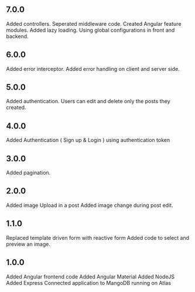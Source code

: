 ## 7.0.0
Added controllers.
Seperated middleware code.
Created Angular feature modules.
Added lazy loading.
Using global configurations in front and backend.

## 6.0.0
Added error interceptor.
Added error handling on client and server side.

## 5.0.0
Added authentication. Users can edit and delete only the posts they created.

## 4.0.0
Added Authentication ( Sign up & Login ) using authentication token

## 3.0.0
Added pagination.

## 2.0.0
Added image Upload in a post
Added image change during post edit.

## 1.1.0
Replaced template driven form with reactive form
Added code to select and preview an image.

## 1.0.0
Added Angular frontend code
Added Angular Material
Added NodeJS
Added Express
Connected application to MangoDB running on Atlas

